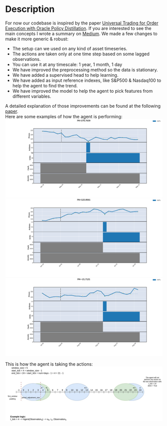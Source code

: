 # Description
For now our codebase is inspired by the paper [Universal Trading for Order Execution with Oracle Policy Distillation](https://arxiv.org/abs/2103.10860).
If you are interested to see the main concepts I wrote a summary on [Medium](https://medium.com/mlearning-ai/universal-trading-for-order-execution-with-reinforcement-learning-a62d400f2f1a).
We made a few changes to make it more generic & robust:
* The setup can we used on any kind of asset timeseries.
* The actions are taken only at one time step based on some lagged observations.
* You can use it at any timescale: 1 year, 1 month, 1 day
* We have improved the preprocessing method so the data is stationary.
* We have added a supervised head to help learning.
* We have added as input reference indexes, like S&P500 & Nasdaq100 to help the agent to find the trend.
* We have improved the model to help the agent to pick features from different variables.

A detailed explanation of those improvements can be found at the following [paper]().
<br>Here are some examples of how the agent is performing:
![graph2](../images/graph1_opds.png)
![graph3](../images/graph2_opds.png)
![graph4](../images/graph3_opds.png)

This is how the agent is taking the actions:
![actions](../images/window_logic.jpg)
